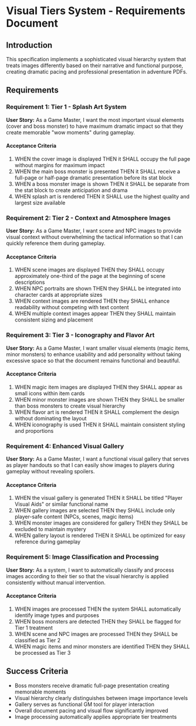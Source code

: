 # Visual Tiers System - Requirements Document

## Introduction

This specification implements a sophisticated visual hierarchy system that treats images differently based on their narrative and functional purpose, creating dramatic pacing and professional presentation in adventure PDFs.

## Requirements

### Requirement 1: Tier 1 - Splash Art System

**User Story:** As a Game Master, I want the most important visual elements (cover and boss monster) to have maximum dramatic impact so that they create memorable "wow moments" during gameplay.

#### Acceptance Criteria

1. WHEN the cover image is displayed THEN it SHALL occupy the full page without margins for maximum impact
2. WHEN the main boss monster is presented THEN it SHALL receive a full-page or half-page dramatic presentation before its stat block
3. WHEN a boss monster image is shown THEN it SHALL be separate from the stat block to create anticipation and drama
4. WHEN splash art is rendered THEN it SHALL use the highest quality and largest size available

### Requirement 2: Tier 2 - Context and Atmosphere Images

**User Story:** As a Game Master, I want scene and NPC images to provide visual context without overwhelming the tactical information so that I can quickly reference them during gameplay.

#### Acceptance Criteria

1. WHEN scene images are displayed THEN they SHALL occupy approximately one-third of the page at the beginning of scene descriptions
2. WHEN NPC portraits are shown THEN they SHALL be integrated into character cards at appropriate sizes
3. WHEN context images are rendered THEN they SHALL enhance readability without competing with text content
4. WHEN multiple context images appear THEN they SHALL maintain consistent sizing and placement

### Requirement 3: Tier 3 - Iconography and Flavor Art

**User Story:** As a Game Master, I want smaller visual elements (magic items, minor monsters) to enhance usability and add personality without taking excessive space so that the document remains functional and beautiful.

#### Acceptance Criteria

1. WHEN magic item images are displayed THEN they SHALL appear as small icons within item cards
2. WHEN minor monster images are shown THEN they SHALL be smaller than boss monsters to create visual hierarchy
3. WHEN flavor art is rendered THEN it SHALL complement the design without dominating the layout
4. WHEN iconography is used THEN it SHALL maintain consistent styling and proportions

### Requirement 4: Enhanced Visual Gallery

**User Story:** As a Game Master, I want a functional visual gallery that serves as player handouts so that I can easily show images to players during gameplay without revealing spoilers.

#### Acceptance Criteria

1. WHEN the visual gallery is generated THEN it SHALL be titled "Player Visual Aids" or similar functional name
2. WHEN gallery images are selected THEN they SHALL include only player-safe content (NPCs, scenes, magic items)
3. WHEN monster images are considered for gallery THEN they SHALL be excluded to maintain mystery
4. WHEN gallery layout is rendered THEN it SHALL be optimized for easy reference during gameplay

### Requirement 5: Image Classification and Processing

**User Story:** As a system, I want to automatically classify and process images according to their tier so that the visual hierarchy is applied consistently without manual intervention.

#### Acceptance Criteria

1. WHEN images are processed THEN the system SHALL automatically identify image types and purposes
2. WHEN boss monsters are detected THEN they SHALL be flagged for Tier 1 treatment
3. WHEN scene and NPC images are processed THEN they SHALL be classified as Tier 2
4. WHEN magic items and minor monsters are identified THEN they SHALL be processed as Tier 3

## Success Criteria

- Boss monsters receive dramatic full-page presentation creating memorable moments
- Visual hierarchy clearly distinguishes between image importance levels
- Gallery serves as functional GM tool for player interaction
- Overall document pacing and visual flow significantly improved
- Image processing automatically applies appropriate tier treatments